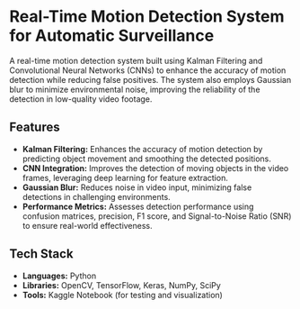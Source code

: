 # Real-Time Motion Detection System for Automatic Surveillance

A real-time motion detection system built using Kalman Filtering and Convolutional Neural Networks (CNNs) to enhance the accuracy of motion detection while reducing false positives. The system also employs Gaussian blur to minimize environmental noise, improving the reliability of the detection in low-quality video footage.

## Features
- **Kalman Filtering:** Enhances the accuracy of motion detection by predicting object movement and smoothing the detected positions.
- **CNN Integration:** Improves the detection of moving objects in the video frames, leveraging deep learning for feature extraction.
- **Gaussian Blur:** Reduces noise in video input, minimizing false detections in challenging environments.
- **Performance Metrics:** Assesses detection performance using confusion matrices, precision, F1 score, and Signal-to-Noise Ratio (SNR) to ensure real-world effectiveness.

## Tech Stack
- **Languages:** Python
- **Libraries:** OpenCV, TensorFlow, Keras, NumPy, SciPy
- **Tools:** Kaggle Notebook (for testing and visualization)


